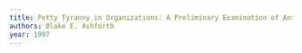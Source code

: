 ```yaml
---
title: Petty Tyranny in Organizations: A Preliminary Examination of Antecedents and Consequences
authors: Blake E. Ashforth
year: 1997
---
```


